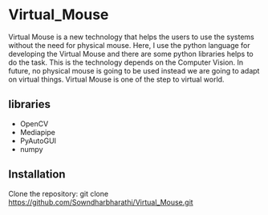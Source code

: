 # Virtual_Mouse

Virtual Mouse is a new technology that helps the users to use the systems without the need for physical mouse. Here, I use the python language for developing the Virtual Mouse and there are some python libraries helps to do the task. This is the technology depends on the Computer Vision. In future, no physical mouse is going to be used instead we are going to adapt on virtual things. Virtual Mouse is one of the step to virtual world. 

## libraries

-  OpenCV
- Mediapipe
- PyAutoGUI
- numpy

## Installation
Clone the repository: git clone https://github.com/Sowndharbharathi/Virtual_Mouse.git

